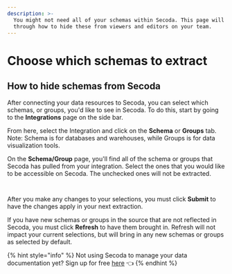 ```yaml
---
description: >-
  You might not need all of your schemas within Secoda. This page will walk you
  through how to hide these from viewers and editors on your team.
---
```


# Choose which schemas to extract

## How to hide schemas from Secoda

After connecting your data resources to Secoda, you can select which schemas, or groups, you'd like to see in Secoda. To do this, start by going to the **Integrations** page on the side bar.

From here, select the Integration and click on the **Schema** or **Groups** tab. Note: Schema is for databases and warehouses, while Groups is for data visualization tools.&#x20;

On the **Schema/Group** page, you'll find all of the schema or groups that Secoda has pulled from your integration. Select the ones that you would like to be accessible on Secoda. The unchecked ones will not be extracted.

<div>

<figure><img src="https://secoda-public-media-assets.s3.amazonaws.com/831d399c-160c-4e03-a770-af2649719c5e.png" alt=""><figcaption></figcaption></figure>

 

<figure><img src="https://secoda-public-media-assets.s3.amazonaws.com/8296720f-7dca-447f-829f-758cd463f0f4.png" alt=""><figcaption></figcaption></figure>

</div>

After you make any changes to your selections, you must click **Submit** to have the changes apply in your next extraction.&#x20;

If you have new schemas or groups in the source that are not reflected in Secoda, you must click **Refresh** to have them brought in. Refresh will not impact your current selections, but will bring in any new schemas or groups as selected by default.&#x20;

{% hint style="info" %}
Not using Secoda to manage your data documentation yet? Sign up for free [here](https://app.secoda.co/) 👈
{% endhint %}
